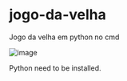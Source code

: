 # jogo-da-velha
Jogo da velha em python no cmd

![image](https://github.com/wendhausenn/jogo-da-velha/assets/127610393/418df96f-3d0d-4ab0-ba97-54238ba8c3b6)

Python need to be installed.
